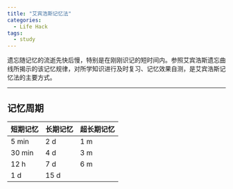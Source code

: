 ```yaml
---
title: "艾宾浩斯记忆法"
categories:
  - Life Hack
tags:
  - study
---
```


遗忘随记忆的流逝先快后慢，特别是在刚刚识记的短时间内。参照艾宾浩斯遗忘曲线所揭示的该记忆规律，对所学知识进行及时复习、记忆效果自测，是艾宾浩斯记忆法的主要方式。

*** 
  
## 记忆周期

|短期记忆|长期记忆|超长期记忆|
|---|---|---|
|5 min|2 d|1 m|
|30 min|4 d|3 m|
|12 h|7 d|6 m|
|1 d|15 d||
